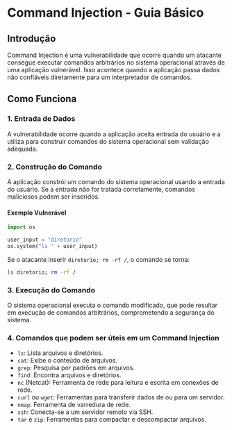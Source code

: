 # Command Injection - Guia Básico

## Introdução

Command Injection é uma vulnerabilidade que ocorre quando um atacante consegue executar comandos arbitrários no sistema operacional através de uma aplicação vulnerável. Isso acontece quando a aplicação passa dados não confiáveis diretamente para um interpretador de comandos.

## Como Funciona

### 1. Entrada de Dados

A vulnerabilidade ocorre quando a aplicação aceita entrada do usuário e a utiliza para construir comandos do sistema operacional sem validação adequada.

### 2. Construção do Comando

A aplicação constrói um comando do sistema operacional usando a entrada do usuário. Se a entrada não for tratada corretamente, comandos maliciosos podem ser inseridos.

#### Exemplo Vulnerável

```python
import os

user_input = "diretorio"
os.system("ls " + user_input)
```

Se o atacante inserir `diretorio; rm -rf /`, o comando se torna:

```sh
ls diretorio; rm -rf /
```

### 3. Execução do Comando

O sistema operacional executa o comando modificado, que pode resultar em execução de comandos arbitrários, comprometendo a segurança do sistema.

### 4. Comandos que podem ser úteis em um Command Injection

- `ls`: Lista arquivos e diretórios.
- `cat`: Exibe o conteúdo de arquivos.
- `grep`: Pesquisa por padrões em arquivos.
- `find`: Encontra arquivos e diretórios.
- `nc` (Netcat): Ferramenta de rede para leitura e escrita em conexões de rede.
- `curl` ou `wget`: Ferramentas para transferir dados de ou para um servidor.
- `nmap`: Ferramenta de varredura de rede.
- `ssh`: Conecta-se a um servidor remoto via SSH.
- `tar` e `zip`: Ferramentas para compactar e descompactar arquivos.
